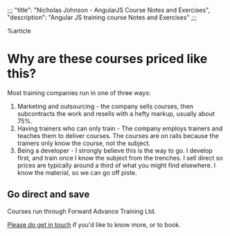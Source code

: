 ;;;
"title": "Nicholas Johnson - AngularJS Course Notes and Exercises",
"description": "Angular JS training course Notes and Exercises"
;;;

%article


# Why are these courses priced like this?

Most training companies run in one of three ways:

1. Marketing and outsourcing - the company sells courses, then subcontracts the work and resells with a hefty markup, usually about 75%.
2. Having trainers who can only train - The company employs trainers and teaches them to deliver courses. The courses are on rails because the trainers only know the course, not the subject.
3. Being a developer - I strongly believe this is the way to go. I develop first, and train once I know the subject from the trenches. I sell direct so prices are typically around a third of what you might find elsewhere. I know the material, so we can go off piste.

## Go direct and save

Courses run through Forward Advance Training Ltd.

[Please do get in touch](mailto:hello@nicholasjohnson.com) if you'd like to know more, or to book.

